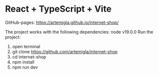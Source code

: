 # React + TypeScript + Vite

GitHub-pages: https://artemigla.github.io/internet-shop/

The project works with the following dependencies: node v19.0.0
Run the project:

1. open terminal
2. git clone https://github.com/artemigla/internet-shop
3. cd internet-shop
4. npm install
5. npm run dev